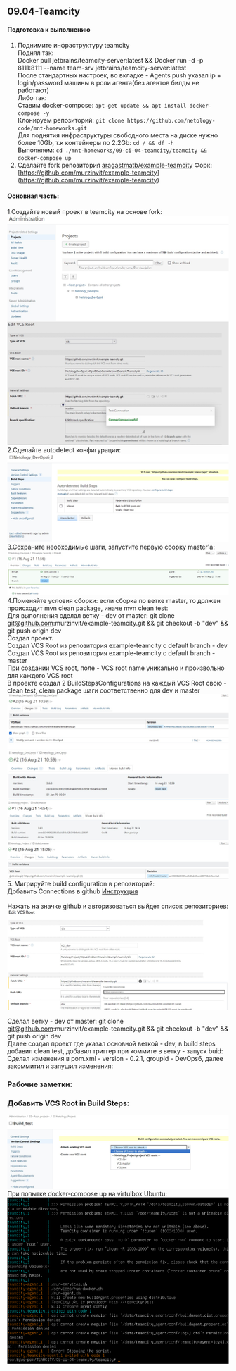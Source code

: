 ## 09.04-Teamcity</br>
#### Подготовка к выполнению
1. Поднимите инфраструктуру teamcity</br>
Поднял так: </br>
    Docker pull jetbrains/teamcity-server:latest && Docker run -d -p 8111:8111 --name team-srv jetbrains/teamcity-server:latest </br>
    После стандартных настроек, во вкладке - Agents push указал ip + login/password машины в роли агента(без агентов билды не работают) </br>
Либо так: </br>
Ставим docker-compose: `apt-get update && apt install docker-compose -y` </br>
Клонируем репозиторий: `git clone https://github.com/netology-code/mnt-homeworks.git` </br>
Для поднятия инфраструктуры свободного места на диске нужно более 10Gb, т.к контейнеры по 2.2Gb: `cd / && df -h` </br>
Выполняем: `cd ./mnt-homeworks/09-ci-04-teamcity/teamcity && docker-compose up` </br> 
5. Сделайте fork репозитория [aragastmatb/example-teamcity](https://github.com/aragastmatb/example-teamcity) Форк: [https://github.com/murzinvit/example-teamcity](https://github.com/murzinvit/example-teamcity) </br>
#### Основная часть: </br>
1.Создайте новый проект в teamcity на основе fork: </br>
 ![screen](https://github.com/murzinvit/screen/blob/0273c89b0832235d44b64c492c24fbfa8057ba7e/New_progect_create.jpg)
 ![screen](https://github.com/murzinvit/screen/blob/0908e37be5fe544aa445ad079ea90aee7bff578f/Teamcity_VCS_root.jpg)
2.Сделайте autodetect конфигурации: </br>
 ![screen](https://github.com/murzinvit/screen/blob/5340a0c3570d57b804351ed69d4f401b47bef3ec/Teamcity_autodetect_buildsteps.jpg)
3.Сохраните необходимые шаги, запустите первую сборку master'a: </br>
 ![screen](https://github.com/murzinvit/screen/blob/23915ce96b856cb54169526cc000d2d6c675940a/Teamcity_buil_on_master.jpg)
4.Поменяйте условия сборки: если сборка по ветке master, то должен происходит mvn clean package, иначе mvn clean test: </br>
 Для выполнения cделал ветку - dev от master: git clone git@github.com:murzinvit/example-teamcity.git && git checkout -b "dev" && git push origin dev </br>
 Создал проект.</br>
 Создал VCS Root из репозитория example-teamcity с default branch - dev</br>
 Создал VCS Root из репозитория example-teamcity с default branch - master</br>
 При создании VCS root, поле - VCS root name уникально и произвольно для каждого VCS root</br>
 В проекте создал 2 BuildStepsConfigurations на каждый VCS Root свою - clean test, clean package шаги соответственно для dev и master</br>
![screen](https://github.com/murzinvit/screen/blob/79f2e714de33777fc2f06b0bdf06d60211dcada1/Teamcity_build_on_branch_dev.jpg)
![screen](https://github.com/murzinvit/screen/blob/d68ae895084e971a2697480809e87e7e821cf03e/Teamcity_build_goals.jpg)
![screen](https://github.com/murzinvit/screen/blob/f6033dfcfb06f5b87124018b5f738f9d44fe3cd3/Build_in_master_branch.jpg)
![screen](https://github.com/murzinvit/screen/blob/fa06bd5041e390e93a6b3827ef1b1b0c27fe9f8c/Teamcity_build_on_master_changes.jpg)
5. Мигрируйте build configuration в репозиторий: </br>
Добавить Connections в github [Инструкция](https://www.jetbrains.com/help/teamcity/configure-and-run-your-first-build.html#Create+project+pointing+to+GitHub.com+repository) </br>
 </br>
 Нажать на значке github и авторизоваться выйдет список репозиториев: </br>
![screen](https://github.com/murzinvit/screen/blob/e61843793bf13077bf5d66c17a9387576b60835b/Teamcity_transfer_to_github.jpg)

Cделал ветку - dev от master: git clone git@github.com:murzinvit/example-teamcity.git && git checkout -b "dev" && git push origin dev </br>
Далее создал проект где указал основной веткой - dev, в build steps добавил clean test, добавил триггер при коммите в ветку - запуск buid: </br>
Сделал изменения в pom.xml - version - 0.2.1, groupId - DevOps6, далее закоммитил и запушил изменения: </br>

### Рабочие заметки:
### Добавить VCS Root in Build Steps:
![screen](https://github.com/murzinvit/screen/blob/493590593f657745f0766cc0a4f2f311eccbc7bf/Teamcity_add_VCS_in_BuildSteps.jpg)
При попытке docker-compose up на virtulbox Ubuntu:
![screen](https://github.com/murzinvit/screen/blob/ba203c3de3f2d5a2e3585d6ef0e6857f277beeb1/Error_in_enviroment_deploy.png)
